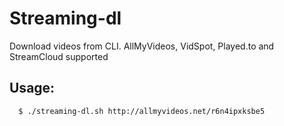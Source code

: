 # Streaming-dl
Download videos from CLI. AllMyVideos, VidSpot, Played.to and StreamCloud supported

## Usage:

	  $ ./streaming-dl.sh http://allmyvideos.net/r6n4ipxksbe5


